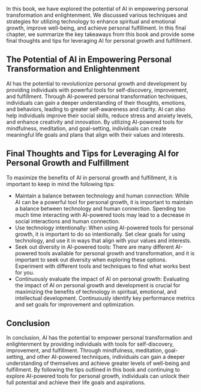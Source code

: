 

In this book, we have explored the potential of AI in empowering personal transformation and enlightenment. We discussed various techniques and strategies for utilizing technology to enhance spiritual and emotional growth, improve well-being, and achieve personal fulfillment. In this final chapter, we summarize the key takeaways from this book and provide some final thoughts and tips for leveraging AI for personal growth and fulfillment.

The Potential of AI in Empowering Personal Transformation and Enlightenment
---------------------------------------------------------------------------

AI has the potential to revolutionize personal growth and development by providing individuals with powerful tools for self-discovery, improvement, and fulfillment. Through AI-powered personal transformation techniques, individuals can gain a deeper understanding of their thoughts, emotions, and behaviors, leading to greater self-awareness and clarity. AI can also help individuals improve their social skills, reduce stress and anxiety levels, and enhance creativity and innovation. By utilizing AI-powered tools for mindfulness, meditation, and goal-setting, individuals can create meaningful life goals and plans that align with their values and interests.

Final Thoughts and Tips for Leveraging AI for Personal Growth and Fulfillment
-----------------------------------------------------------------------------

To maximize the benefits of AI in personal growth and fulfillment, it is important to keep in mind the following tips:

* Maintain a balance between technology and human connection: While AI can be a powerful tool for personal growth, it is important to maintain a balance between technology and human connection. Spending too much time interacting with AI-powered tools may lead to a decrease in social interactions and human connection.
* Use technology intentionally: When using AI-powered tools for personal growth, it is important to do so intentionally. Set clear goals for using technology, and use it in ways that align with your values and interests.
* Seek out diversity in AI-powered tools: There are many different AI-powered tools available for personal growth and transformation, and it is important to seek out diversity when exploring these options. Experiment with different tools and techniques to find what works best for you.
* Continuously evaluate the impact of AI on personal growth: Evaluating the impact of AI on personal growth and development is crucial for maximizing the benefits of technology in spiritual, emotional, and intellectual development. Continuously identify key performance metrics and set goals for improvement and optimization.

Conclusion
----------

In conclusion, AI has the potential to empower personal transformation and enlightenment by providing individuals with tools for self-discovery, improvement, and fulfillment. Through mindfulness, meditation, goal-setting, and other AI-powered techniques, individuals can gain a deeper understanding of themselves and achieve greater levels of well-being and fulfillment. By following the tips outlined in this book and continuing to explore AI-powered tools for personal growth, individuals can unlock their full potential and achieve their life goals and aspirations.
